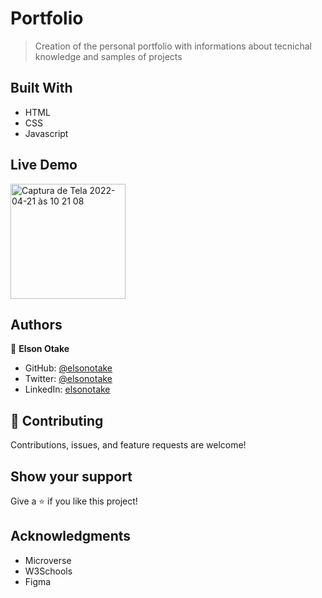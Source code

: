 # Portfolio

> Creation of the personal portfolio with informations about tecnichal knowledge and samples of projects


## Built With

- HTML
- CSS
- Javascript

## Live Demo

<img width="184" alt="Captura de Tela 2022-04-21 às 10 21 08" src="https://user-images.githubusercontent.com/47673311/164467584-a243402b-8819-4268-9a92-3650fa0a030c.png">


## Authors

👤 **Elson Otake**

- GitHub: [@elsonotake](https://github.com/elsonotake)
- Twitter: [@elsonotake](https://twitter.com/elsonotake)
- LinkedIn: [elsonotake](https://linkedin.com/in/elsonotake)


## 🤝 Contributing

Contributions, issues, and feature requests are welcome!


## Show your support

Give a ⭐️ if you like this project!


## Acknowledgments

- Microverse
- W3Schools
- Figma

